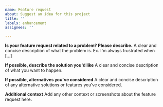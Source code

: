 ```yaml
---
name: Feature request
about: Suggest an idea for this project
title: ''
labels: enhancement
assignees: ''

---
```


**Is your feature request related to a problem? Please describe.**
A clear and concise description of what the problem is. Ex. I'm always frustrated when [...]

**If possible, describe the solution you'd like**
A clear and concise description of what you want to happen.

**If possible, alternatives you've considered**
A clear and concise description of any alternative solutions or features you've considered.

**Additional context**
Add any other context or screenshots about the feature request here.
